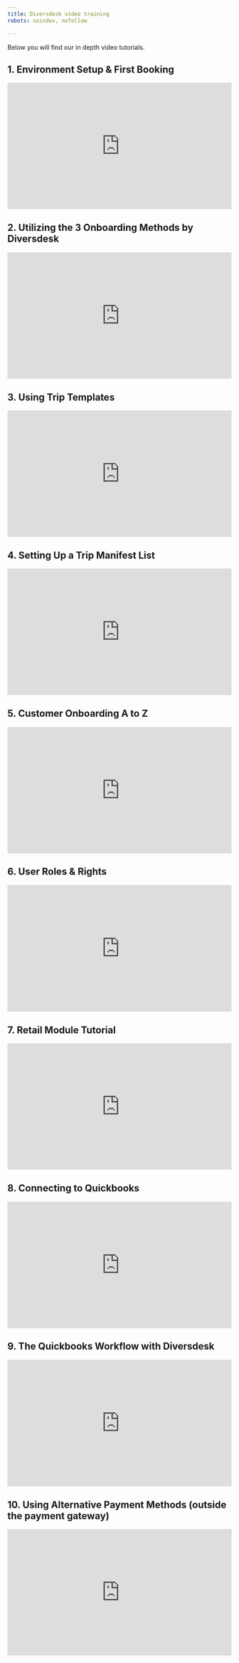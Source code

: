 ```yaml
---
title: Diversdesk video training
robots: noindex, nofollow

---
```


Below you will find our in depth video tutorials.

<h2>1. Environment Setup & First Booking</h2>
<div style="position: relative; padding-bottom: 56.25%; height: 0;"><iframe src="https://www.loom.com/embed/17e9249266a9418abf76643df4f794d4?sid=3fcfbc99-fa1c-4917-8554-3254e8d7e017" frameborder="0" webkitallowfullscreen mozallowfullscreen allowfullscreen style="position: absolute; top: 0; left: 0; width: 100%; height: 100%;"></iframe></div>

<h2>2. Utilizing the 3 Onboarding Methods by Diversdesk</h2>
<div style="position: relative; padding-bottom: 56.25%; height: 0;"><iframe src="https://www.loom.com/embed/e8009f683e7e40f3b8074e4312fee817?sid=6df90c23-558d-4791-811b-97d11ce7a980" frameborder="0" webkitallowfullscreen mozallowfullscreen allowfullscreen style="position: absolute; top: 0; left: 0; width: 100%; height: 100%;"></iframe></div>

<h2>3. Using Trip Templates</h2>
<div style="position: relative; padding-bottom: 56.25%; height: 0;"><iframe src="https://www.loom.com/embed/5638ad088c654d248d67bc6846e3d951?sid=fadc4cc2-06d9-45a1-be20-a9176290b3b8" frameborder="0" webkitallowfullscreen mozallowfullscreen allowfullscreen style="position: absolute; top: 0; left: 0; width: 100%; height: 100%;"></iframe></div>

<h2>4. Setting Up a Trip Manifest List</h2>
<div style="position: relative; padding-bottom: 56.25%; height: 0;"><iframe src="https://www.loom.com/embed/92e003a236b4464d9bde38e5eb8ab59a?sid=3df6924b-2f23-4f61-b35e-d1fbf148bdfc" frameborder="0" webkitallowfullscreen mozallowfullscreen allowfullscreen style="position: absolute; top: 0; left: 0; width: 100%; height: 100%;"></iframe></div>

<h2>5. Customer Onboarding A to Z</h2>
<div style="position: relative; padding-bottom: 56.25%; height: 0;"><iframe src="https://www.loom.com/embed/9d6eb258e34c427b900a099d4a418f16?sid=83d549ee-8cd7-4d8a-914d-0ee4b6a1981c" frameborder="0" webkitallowfullscreen mozallowfullscreen allowfullscreen style="position: absolute; top: 0; left: 0; width: 100%; height: 100%;"></iframe></div>

<h2>6. User Roles & Rights</h2>
<div style="position: relative; padding-bottom: 56.25%; height: 0;"><iframe src="https://www.loom.com/embed/c4ad6bf478d045f18f96be6fe0ee04df?sid=23c7ad00-dc9d-4e2d-a953-1e649ce9d6a2" frameborder="0" webkitallowfullscreen mozallowfullscreen allowfullscreen style="position: absolute; top: 0; left: 0; width: 100%; height: 100%;"></iframe></div>

<h2>7. Retail Module Tutorial</h2>
<div style="position: relative; padding-bottom: 56.25%; height: 0;"><iframe src="https://www.loom.com/embed/ba28721ef5be42b798eb369496f90e2e?sid=56ca81e2-6923-40db-8530-d7519abd85b1" frameborder="0" webkitallowfullscreen mozallowfullscreen allowfullscreen style="position: absolute; top: 0; left: 0; width: 100%; height: 100%;"></iframe></div>

<h2>8. Connecting to Quickbooks</h2>
<div style="position: relative; padding-bottom: 56.25%; height: 0;"><iframe src="https://www.loom.com/embed/a06bacb0a73c4a68b653bd6eda5e2bd9?sid=ca83016c-9e13-41bc-9aab-9f78559dc577" frameborder="0" webkitallowfullscreen mozallowfullscreen allowfullscreen style="position: absolute; top: 0; left: 0; width: 100%; height: 100%;"></iframe></div>

<h2>9. The Quickbooks Workflow with Diversdesk</h2>
<div style="position: relative; padding-bottom: 56.25%; height: 0;"><iframe src="https://www.loom.com/embed/50588a7dfabc415d8c6607ba09b83784?sid=e4ad3431-4649-4d25-8471-be0414534054" frameborder="0" webkitallowfullscreen mozallowfullscreen allowfullscreen style="position: absolute; top: 0; left: 0; width: 100%; height: 100%;"></iframe></div>

<h2>10. Using Alternative Payment Methods (outside the payment gateway)</h2>
<div style="position: relative; padding-bottom: 56.25%; height: 0;"><iframe src="https://www.loom.com/embed/8fb67e02a5da4a2fa0b06eea0c64494d?sid=8ce4d337-4b09-4fe9-9c8a-5b2fd1935063" frameborder="0" webkitallowfullscreen mozallowfullscreen allowfullscreen style="position: absolute; top: 0; left: 0; width: 100%; height: 100%;"></iframe></div>

<!-- ## Getting started
This video will walk you through all the settings and steps needed to set up your Diversdesk environment for a pleasant start.

**Chapters** </br>
[0:00](https://www.loom.com/share/ac3c1b550cbd4f4888116b99a29e9679?t=0) Introduction </br>
[1:18](https://www.loom.com/share/ac3c1b550cbd4f4888116b99a29e9679?t=78) Log in / sign up </br>
[3:04](https://www.loom.com/share/ac3c1b550cbd4f4888116b99a29e9679?t=184) Hamburger menu </br>
[3:46](https://www.loom.com/share/ac3c1b550cbd4f4888116b99a29e9679?t=226) Creating an activity or Product </br>
[10:00](https://www.loom.com/share/ac3c1b550cbd4f4888116b99a29e9679?t=600) Copying an activity </br>
[11:14](https://www.loom.com/share/ac3c1b550cbd4f4888116b99a29e9679?t=674) Creating a diving course</br>
[13:40](https://www.loom.com/share/ac3c1b550cbd4f4888116b99a29e9679?t=820) Customer onboarding </br>
[16:35](https://www.loom.com/share/ac3c1b550cbd4f4888116b99a29e9679?t=995) Generic onboarding page </br>
[20:28](https://www.loom.com/share/ac3c1b550cbd4f4888116b99a29e9679?t=1228) Connect Onboarding Journeys to Activities/Products </br>
[22:03](https://www.loom.com/share/ac3c1b550cbd4f4888116b99a29e9679?t=1323) Create a Custom Waiver</br>
[26:04](https://www.loom.com/share/ac3c1b550cbd4f4888116b99a29e9679?t=1564) Connect a Custom Waiver to an Onboarding Journey </br>


<div style="position: relative; padding-bottom: 56.25%; height: 0;"><iframe src="https://www.loom.com/embed/ac3c1b550cbd4f4888116b99a29e9679?sid=9e927a70-3f5b-47b8-9c33-4954b7db524a" frameborder="0" webkitallowfullscreen mozallowfullscreen allowfullscreen style="position: absolute; top: 0; left: 0; width: 100%; height: 100%;"></iframe></div>


    
## Planning & Scheduling
This video will guide you through all there is to know about planning and scheduling Activities & Trips in the Diversdesk environment.

**Chapters** </br>
[0:00](https://www.loom.com/share/e229ccf8e50345afaadfc66f05ffa9de?t=0) Introduction</br>
[0:55](https://www.loom.com/share/e229ccf8e50345afaadfc66f05ffa9de?t=55) Brief description about the different onboarding methods</br>
[2:21](https://www.loom.com/share/e229ccf8e50345afaadfc66f05ffa9de?t=141) Difference in-between 'Add trip, Add Activity & Templates</br>
[3:02](https://www.loom.com/share/e229ccf8e50345afaadfc66f05ffa9de?t=182) Scheduling an Activity / Booking</br>
[9:20](https://www.loom.com/share/e229ccf8e50345afaadfc66f05ffa9de?t=560) Scheduling a trip</br>
[11:58](https://www.loom.com/share/e229ccf8e50345afaadfc66f05ffa9de?t=560) Generic Onboarding (Pending Registration) </br>
[16:35](https://www.loom.com/share/e229ccf8e50345afaadfc66f05ffa9de?t=997) Scheduling a Pending Registration</br>
[20:25](https://www.loom.com/share/e229ccf8e50345afaadfc66f05ffa9de?t=1225) Create a new trip</br>
[22:20](https://www.loom.com/share/e229ccf8e50345afaadfc66f05ffa9de?t=1340) Scheduling an existing participant or Prefilling specific customer details </br>
[26:57](https://www.loom.com/share/e229ccf8e50345afaadfc66f05ffa9de?t=1617) Moving/re-arranging scheduled customers </br>
[31:43](https://www.loom.com/share/e229ccf8e50345afaadfc66f05ffa9de?t=1903) Scheduling a multi-activity bookings </br>
[35:51](https://www.loom.com/share/e229ccf8e50345afaadfc66f05ffa9de?t=2151) Customer registration for a multi-activity booking </br>
[37:40](https://www.loom.com/share/e229ccf8e50345afaadfc66f05ffa9de?t=2260) Multi-day Activities </br>
[38:06](https://www.loom.com/share/e229ccf8e50345afaadfc66f05ffa9de?t=2286) Scheduling a rest-day
</br> -->
<!-- 
<div style="position: relative; padding-bottom: 56.25%; height: 0;"><iframe src="https://www.loom.com/embed/e229ccf8e50345afaadfc66f05ffa9de?sid=6dd6022e-2ea0-4209-89d7-e47f85271662" frameborder="0" webkitallowfullscreen mozallowfullscreen allowfullscreen style="position: absolute; top: 0; left: 0; width: 100%; height: 100%;"></iframe></div> -->